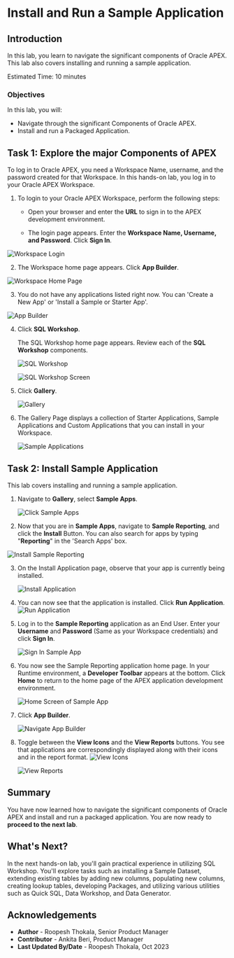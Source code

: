 # Install and Run a Sample Application

## Introduction

In this lab, you learn to navigate the significant components of Oracle APEX. This lab also covers installing and running a sample application.

Estimated Time: 10 minutes

### Objectives
In this lab, you will:
- Navigate through the significant Components of Oracle APEX.
- Install and run a Packaged Application.

## Task 1: Explore the major Components of APEX

To log in to Oracle APEX, you need a Workspace Name, username, and the password created for that Workspace. In this hands-on lab, you log in to your Oracle APEX Workspace.

1. To login to your Oracle APEX Workspace, perform the following steps:
    -	Open your browser and enter the **URL** to sign in to the APEX development environment.

    - The login page appears. Enter the **Workspace Name, Username, and Password**. Click **Sign In**.  

  ![Workspace Login](images/login-to-workspace.png " ")

2. The Workspace home page appears. Click **App Builder**.

  ![Workspace Home Page](images/workspace-home-page.png " ")

3. You do not have any applications listed right now. You can 'Create a New App' or 'Install a Sample or Starter App'.

  ![App Builder](images/app-builder2.png " ")

4. Click **SQL Workshop**.  

    The SQL Workshop home page appears. Review each of the **SQL Workshop** components.

    ![SQL Workshop](images/sql-workshop.png " ")  

    ![SQL Workshop Screen](images/sql-workshop1.png " ")

5. Click **Gallery**.

    ![Gallery](images/gallery.png " ")

6. The Gallery Page displays a collection of Starter Applications, Sample Applications and Custom Applications that you can install in your Workspace.

   ![Sample Applications](images/gallery-page2.png " ")

## Task 2: Install Sample Application

This lab covers installing and running a sample application.

1. Navigate to **Gallery**, select **Sample Apps**.

   ![Click Sample Apps](images/gallery-page3.png " ")

2. Now that you are in **Sample Apps**, navigate to **Sample Reporting**, and click the **Install** Button. You can also search for apps by typing "**Reporting**" in the 'Search Apps' box.

  ![Install Sample Reporting](images/install-sample-app.png " ")

3. On the Install Application page, observe that your app is currently being installed.

   ![Install Application](images/installing-sample-app.png " ")

4. You can now see that the application is installed. Click **Run Application**.
   ![Run Application](images/click-run-application.png " ")

5. Log in to the **Sample Reporting** application as an End User. Enter your **Username** and **Password** (Same as your Workspace credentials) and click **Sign In**.

   ![Sign In Sample App](images/log-in-to-the-app.png " ")

6. You now see the Sample Reporting application home page. In your Runtime environment, a **Developer Toolbar** appears at the bottom.
   Click **Home** to return to the home page of the APEX application development environment.

   ![Home Screen of Sample App](images/navigate-to-sample-reports.png " ")

7. Click **App Builder**.

   ![Navigate App Builder](images/navigate-to-app-builder.png " ")

8. Toggle between the **View Icons** and the **View Reports** buttons. You see that applications are correspondingly displayed along with their icons and in the report format.
   ![View Icons](images/display-as-icons1.png " ")

   ![View Reports](images/display-as-report1.png " ")

## Summary
You have now learned how to navigate the significant components of Oracle APEX and install and run a packaged application. You are now ready to **proceed to the next lab**.

## What's Next?
In the next hands-on lab, you'll gain practical experience in utilizing SQL Workshop. You'll explore tasks such as installing a Sample Dataset, extending existing table­s by adding new columns, populating new columns, creating lookup tables, developing Package­s, and utilizing various utilities such as Quick SQL, Data Workshop, and Data Generator.

## Acknowledgements

- **Author** - Roopesh Thokala, Senior Product Manager
- **Contributor** - Ankita Beri, Product Manager
- **Last Updated By/Date** - Roopesh Thokala, Oct 2023
